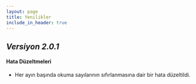 ```yaml
---
layout: page
title: Yenilikler
include_in_header: true
---
```


## ***Versiyon 2.0.1***

#### Hata Düzeltmeleri
- Her ayın başında okuma sayılarının sıfırlanmasına dair bir hata düzeltildi.

<br>
